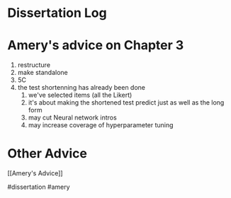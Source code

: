 # Dissertation Log

# Amery's advice on Chapter 3
1. restructure
2. make standalone
3. 5C
4. the test shortenning has already been done
	1. we've selected items (all the Likert)
	2. it's about making the shortened test predict just as well as the long form
	3. may cut Neural network intros
	4. may increase coverage of hyperparameter tuning

# Other Advice
[[Amery's Advice]]


#dissertation #amery
